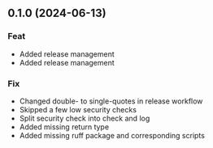 ## 0.1.0 (2024-06-13)

### Feat

- Added release management
- Added release management

### Fix

- Changed double- to single-quotes in release workflow
- Skipped a few low security checks
- Split security check into check and log
- Added missing return type
- Added missing ruff package and corresponding scripts
